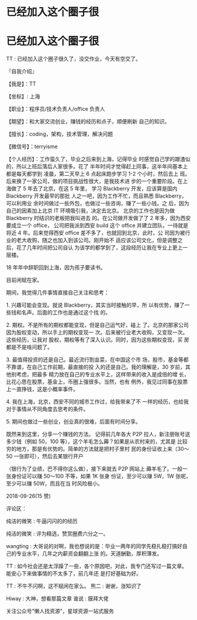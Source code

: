 # 已经加入这个圈子很

# 已经加入这个圈子很

TT : 已经加入这个圈子很久了，没交作业，今天有空交了。

『自我介绍』

【我是】：TT

【坐标】: 上海

【职业】：程序员/技术负责人/office 负责人

【期望】：和大家交流创业，赚钱的经历和点子，顺便刷新 自己的知识。

【擅长】：coding，架构，技术管理，解决问题

【微信号】：terryisme

【个人经历】：工作蛮久了，毕业之后来到上海，记得毕业 时感觉自己学的跟渣似的，所以上班后落后人家很多。花了 半年时间才觉得赶上同事，这半年间基本上都是每天都学到 凌晨，第二天早上 6 点起床跑步学习 1-2 个小时，然后去上 班。后来换了一家公司，做的项目挑战性很大，是我技术进 步的一个重要阶段。在上海做了 5 年去了北京。在这 5 年里， 学习 Blackberry 开发，应该算是国内 Blackberry 开发最早的那批 人之一吧，因为工作不忙，而且熟悉 Blackberry，可以利用业 余时间做过一些外包，也做过一些咨询，赚了一些小钱。之 后，因为自己的因素加上北京 IT 环境吸引我，决定去北京。 北京的工作也是因为做 Blackberry 时结识的老板把我叫进去 的。在公司做开发做了了 2 年多，因为西安要成立一个 office， 公司把我派到西安 build 这个 office 并建立团队，一待就是将近 4 年。后来觉得西安 office 差不多了，也就回到北京，此时，公 司因为被行业的老大收购，随之也加入到该公司。刚开始不 适应该公司文化，但是调整之后，花了几年时间把公司自认 为该学的都学到了，这段经历让我在专业上更上一层楼。

18 年年中辞职回到上海，因为孩子要读书。

目前闲赋在家。

期间，我觉得几件事情直接自己关注和思考：

1\. 兴趣可能会变现。就说 Blackberry，其实当时接触的早，所 以有优势，赚了一些钱和名声。后面的工作也是通过这个找 的。

2\. 期权。不是所有的期权都能变现，但是自己运气好，碰上 了。北京的那家公司因为股权变动，所以手上的期权变现一 次。后来被行业老大收购，又变现一次。这些经历，让我对 股权，期权等有了深入认识。同时，因为这些期权变现，买 房都是不是啥问题了。

3\. 最值得投资的还是自己。最近流行割韭菜，在中国这个市 场，股市，基金等都不靠谱，在自己工作前期，最直接的投 入的还是自己。我的理解是，30 岁前，其他别考虑，把最多 精力放在自己的专业水平上，这样带来的收入是成倍的增 长，比花心思在股票，基金上，币圈上强很多。当然，也有 例外，我见过同事在股票上一直挣钱，这是小概率事件。

4\. 我在上海，北京，西安不同的城市工作过，给我带来了不 一样的经历，也给我对于事情从不同角度去思考的条件。

5\. 期间也做过一些创业，创业真的很难，后面有时间分享。

既然来到这里，分享一个赚钱的方法。 记得前几年各大 P2P 拉人，新注册账号送多少钱（例如 50，100 等），这个羊毛怎么薅？如果是从农村来的，尤其是 比较穷的地方，那是有优势的。简单的方法就是把村子里村 民的身份证收上来（30～50 一张即可），然后去某银行开户

（银行为了业绩，巴不得你这么做），接下来就去 P2P 网站上 薅羊毛了。一般一张身份证可以赚 50～100 不等，如果 1K 张身 份证，至少可以赚 5W，1W 张呢，至少可以赚 50W，而且在当 时风险极小。

2018-09-26(15 赞)

评论区：

纯洁的微笑 : 牛逼闪闪的的经历

纯洁的微笑 : 评为精选，赞赏圈费六分之一。

wangting : 大哥说的对啊，我也想说的是：毕业一两年的同学先稳扎稳打搞好自己的专业水平，几年之内薪资会翻翻上涨 的。天道酬勤，厚积薄发。

TT : 如今社会还是太浮躁了一些，各个原因吧，对此，我专门还写过一篇文章。 能安心下来做事情的不太多了，前几年还 是打好基础为好。

TT : 不牛不闪啊，这不赋闲在家么。 熊二 : 谢谢，涨知识了

Hiway : 大神，想看那篇文章 谁说 : 膜拜大佬

关注公众号"懒人找资源"，星球资源一站式服务
